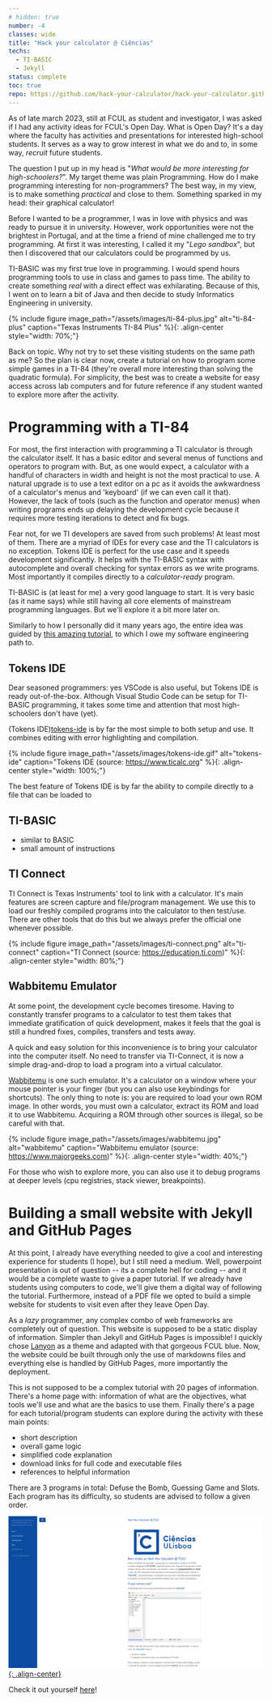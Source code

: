 ```yaml
---
# hidden: true
number: -4
classes: wide
title: "Hack your calculator @ Ciências"
techs:
  - TI-BASIC
  - Jekyll
status: complete
toc: true
repo: https://github.com/hack-your-calculator/hack-your-calculator.github.io
---
```


As of late march 2023, still at FCUL as student and investigator, I was asked if I had any activity
  ideas for FCUL's Open Day. What is Open Day? It's a day where the faculty has activities and 
  presentations for interested high-school students. It serves as a way to grow interest in what
  we do and to, in some way, *recruit* future students.

The question I put up in my head is "*What would be more interesting for high-schoolers?*". My 
  target theme was plain Programming. How do I make programming interesting for non-programmers?
  The best way, in my view, is to make something *practical* and close to them. Something sparked
  in my head: their graphical calculator!

Before I wanted to be a programmer, I was in love with physics and was ready to pursue it in 
  university. However, work opportunities were not the brightest in Portugal, and at the time a 
  friend of mine challenged me to try programming. At first it was interesting, I called it my 
  "*Lego sandbox*", but then I discovered that our calculators could be programmed by us.

TI-BASIC was my first true love in programming. I would spend hours programming tools to use in
  class and games to pass time. The ability to create something *real* with a direct effect
  was exhilarating. Because of this, I went on to learn a bit of Java and then decide to study
  Informatics Engineering in university.

{% include figure image_path="/assets/images/ti-84-plus.jpg" alt="ti-84-plus" caption="Texas Instruments TI-84 Plus" %}{: .align-center style="width: 70%;"}

Back on topic. Why not try to set these visiting students on the same path as me? So the plan
  is clear now, create a tutorial on how to program some simple games in a TI-84
  (they're overall more interesting than solving the quadratic formula). For simplicity, the
  best was to create a website for easy access across lab computers and for future reference
  if any student wanted to explore more after the activity.

# Programming with a TI-84
For most, the first interaction with programming a TI calculator is through the calculator itself.
It has a basic editor and several menus of functions and operators to program with. But, as one 
  would expect, a calculator with a handful of characters in width and height is not the most 
  practical to use. A natural upgrade is to use a text editor on a pc as it avoids the awkwardness
  of a calculator's menus and 'keyboard' (if we can even call it that). However, the lack of 
  tools (such as the function and operator menus) when writing programs ends up delaying the 
  development cycle because it requires more testing iterations to detect and fix bugs.

Fear not, for we TI developers are saved from such problems! At least most of them. There are a 
  myriad of IDEs for every case and the TI calculators is no exception. Tokens IDE is perfect for
  the use case and it speeds development significantly. It helps with the TI-BASIC syntax with
  autocomplete and overall checking for syntax errors as we write programs. Most importantly it
  compiles directly to a *calculator-ready* program.

TI-BASIC is (at least for me) a very good language to start. It is very basic (as it name says)
  while still having all core elements of mainstream programming languages. But we'll explore it
  a bit more later on.

Similarly to how I personally did it many years ago, the entire idea was guided by 
  [this amazing tutorial](ti-basic-developer), to which I owe my software engineering path to.

## Tokens IDE
Dear seasoned programmers: yes VSCode is also useful, but Tokens IDE is ready out-of-the-box.
  Although Visual Studio Code can be setup for TI-BASIC programming, it takes some time and 
  attention that most high-schoolers don't have (yet).

(Tokens IDE)[tokens-ide] is by far the most simple to both setup and use. It combines editing 
  with error highlighting and compilation.

{% include figure image_path="/assets/images/tokens-ide.gif" alt="tokens-ide" caption="Tokens IDE (source: https://www.ticalc.org" %}{: .align-center style="width: 100%;"}

The best feature of Tokens IDE is by far the ability to compile directly to a file that can be
  loaded to 

## TI-BASIC
- similar to BASIC
- small amount of instructions

## TI Connect

TI Connect is Texas Instruments' tool to link with a calculator. It's main features are screen 
  capture and file/program management. We use this to load our freshly compiled programs into
  the calculator to then test/use. There are other tools that do this but we always prefer
  the official one whenever possible.

{% include figure image_path="/assets/images/ti-connect.png" alt="ti-connect" caption="TI Connect (source: https://education.ti.com)" %}{: .align-center style="width: 80%;"}

## Wabbitemu Emulator
At some point, the development cycle becomes tiresome. Having to constantly transfer programs to a 
  calculator to test them takes that immediate gratification of quick development, makes it feels
  that the goal is still a hundred fixes, compiles, transfers and tests away.

A quick and easy solution for this inconvenience is to bring your calculator into the computer 
  itself. No need to transfer via TI-Connect, it is now a simple drag-and-drop to load a program 
  into a virtual calculator. 

[Wabbitemu](wabbitemu) is one such emulator. It's a calculator on a window where your mouse pointer
  is your finger (but you can also use keybindings for shortcuts). The only thing to note is: you
  are required to load your own ROM image. In other words, you must own a calculator, extract its
  ROM and load it to use Wabbitemu. Acquiring a ROM through other sources is illegal, so be 
  careful with that.

{% include figure image_path="/assets/images/wabbitemu.jpg" alt="wabbitemu" caption="Wabbitemu emulator (source: https://www.majorgeeks.com)" %}{: .align-center style="width: 40%;"}

For those who wish to explore more, you can also use it to debug programs at deeper levels (cpu 
  registries, stack viewer, breakpoints). 

# Building a small website with Jekyll and GitHub Pages
At this point, I already have everything needed to give a cool and interesting experience for
  students (I hope), but I still need a medium. Well, powerpoint presentation is out of question
  -- its a complete hell for coding -- and it would be a complete waste to give a paper tutorial.
  If we already have students using computers to code, we'll give them a digital way of following
  the tutorial. Furthermore, instead of a PDF file we opted to build a simple website for students
  to visit even after they leave Open Day.

As a *lazy* programmer, any complex combo of web frameworks are completely out of question. This
  website is supposed to be a static display of information. Simpler than Jekyll and GitHub Pages
  is impossible! I quickly chose [Lanyon](lanyon) as a theme and adapted with that gorgeous
  FCUL blue. Now, the website could be built through only the use of markdowns files and everything
  else is handled by GitHub Pages, more importantly the deployment.

This is not supposed to be a complex tutorial with 20 pages of information. There's a home page 
  with: information of what are the objectives, what tools we'll use and what are the basics to 
  use them. Finally there's a page for each tutorial/program students can explore during the
  activity with these main points:
  - short description
  - overall game logic
  - simplified code explanation
  - download links for full code and executable files
  - references to helpful information

There are 3 programs in total: Defuse the Bomb, Guessing Game and Slots. Each program has its 
  difficulty, so students are advised to follow a given order. 
  
[![styled-image](/assets/images/hack-your-calculator-home.png " "){: .align-center}](/assets/images/hack-your-calculator-home.png "Home page")

Check it out yourself [here](hack-your-calculator)!



[ti-basic-developer]: http://tibasicdev.wikidot.com/
[tokens-ide]: https://www.ticalc.org/archives/files/fileinfo/433/43315.html
[wabbitemu]: http://wabbitemu.org/
[lanyon]: https://lanyon.getpoole.com/
[hack-your-calculator]: https://hack-your-calculator.github.io/pages/guess.html